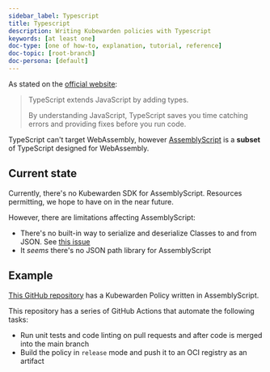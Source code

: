 ```yaml
---
sidebar_label: Typescript
title: Typescript
description: Writing Kubewarden policies with Typescript
keywords: [at least one]
doc-type: [one of how-to, explanation, tutorial, reference]
doc-topic: [root-branch]
doc-persona: [default]
---
```


As stated on the [official website](https://www.typescriptlang.org/):

> TypeScript extends JavaScript by adding types.
>
> By understanding JavaScript, TypeScript saves you time catching errors and
> providing fixes before you run code.

TypeScript can't target WebAssembly, however
[AssemblyScript](https://www.assemblyscript.org/)
is a **subset** of TypeScript designed for WebAssembly.

## Current state

Currently, there's no Kubewarden SDK for AssemblyScript.
Resources permitting, we hope to have on in the near future.

However, there are limitations affecting AssemblyScript:

* There's no built-in way to serialize and deserialize Classes to
  and from JSON.
  See [this issue](https://github.com/AssemblyScript/assemblyscript/issues/292)
* It *seems* there's no JSON path library for AssemblyScript

## Example

[This GitHub repository](https://github.com/kubewarden/pod-privileged-policy)
has a Kubewarden Policy written in AssemblyScript.

This repository has a series of GitHub Actions that automate the following tasks:

* Run unit tests and code linting on pull requests and after code is merged into the main branch
* Build the policy in `release` mode and push it to an OCI registry as an artifact
